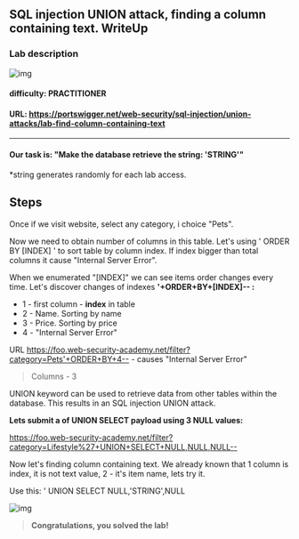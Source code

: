 ## **SQL injection UNION attack, finding a column containing text. WriteUp**

### Lab description
![img](https://i.ibb.co/brPwVmB/Screenshot-from-2023-01-21-13-41-34.png)
#### **difficulty**: PRACTITIONER
#### **URL**: <https://portswigger.net/web-security/sql-injection/union-attacks/lab-find-column-containing-text>
---

#### **Our task is: "Make the database retrieve the string: 'STRING'"**
*string generates randomly for each lab access.

## Steps
Once if we visit website, select any category, i choice "Pets". 


Now we need to obtain number of columns in this table. Let's using ' ORDER BY [INDEX] ' to sort table by column index. If index bigger than total columns it cause "Internal Server Error". 

<!-- If you already know there is a lot of columns - try simple algorithm to search current number. 

**Example**: total columns is 37. Let's starts with 100 - causes 'Error'. Every time if error do "minus 1" if exist "plus 1" its for proof range. lets divide by 2 = 50 - error, minus 1 - error, 50/2 = 25 - exist, plus 1 - exist, now use 25+(50-25)/2 = 25 + 13 = 38 - error, minus 1 = 37 - exist. Finally we found number of columns. 

Forget that shit, user python automation for this.
 -->

When we enumerated "[INDEX]" we can see items order changes every time. Let's discover changes of indexes **'+ORDER+BY+[INDEX]-- :**
- 1 - first column - **index** in table
- 2 - Name. Sorting by name
- 3 - Price. Sorting by price
- 4 - "Internal Server Error"

URL <https://foo.web-security-academy.net/filter?category=Pets'+ORDER+BY+4--> - causes "Internal Server Error"

> Columns - 3

UNION keyword can be used to retrieve data from other tables within the database. This results in an SQL injection UNION attack.

**Lets submit a of UNION SELECT payload using 3 NULL values:**

https://foo.web-security-academy.net/filter?category=Lifestyle%27+UNION+SELECT+NULL,NULL,NULL--

Now let's finding column containing text. We already known that 1 column is index, it is not text value, 2 - it's item name, lets try it. 

Use this: ' UNION SELECT NULL,'STRING',NULL

![img](https://i.ibb.co/tLJQmLz/Screenshot-from-2023-01-21-14-03-55.png)

> **Congratulations, you solved the lab!**